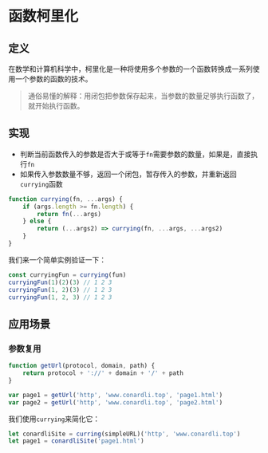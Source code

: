 # 函数柯里化

## 定义

在数学和计算机科学中，柯里化是一种将使用多个参数的一个函数转换成一系列使用一个参数的函数的技术。

> 通俗易懂的解释：用闭包把参数保存起来，当参数的数量足够执行函数了，就开始执行函数。

## 实现

* 判断当前函数传入的参数是否大于或等于`fn`需要参数的数量，如果是，直接执行`fn`
* 如果传入参数数量不够，返回一个闭包，暂存传入的参数，并重新返回`currying`函数

```js
function currying(fn, ...args) {
    if (args.length >= fn.length) {
        return fn(...args)
    } else {
        return (...args2) => currying(fn, ...args, ...args2)
    }
}
```

我们来一个简单实例验证一下：

```js
const curryingFun = currying(fun)
curryingFun(1)(2)(3) // 1 2 3
curryingFun(1, 2)(3) // 1 2 3
curryingFun(1, 2, 3) // 1 2 3
```

## 应用场景

### 参数复用

```js
function getUrl(protocol, domain, path) {
    return protocol + '://' + domain + '/' + path
}

var page1 = getUrl('http', 'www.conardli.top', 'page1.html')
var page2 = getUrl('http', 'www.conardli.top', 'page2.html')
```

我们使用`currying`来简化它：

```js
let conardliSite = curring(simpleURL)('http', 'www.conardli.top')
let page1 = conardliSite('page1.html')
```
